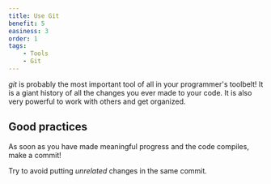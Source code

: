 ```yaml
---
title: Use Git
benefit: 5
easiness: 3
order: 1
tags:
    - Tools
    - Git
---
```


*git* is probably the most important tool of all in your programmer's toolbelt! It is a giant history of all the changes you ever made to your code. It is also very powerful to work with others and get organized.

## Good practices

As soon as you have made meaningful progress and the code compiles, make a commit!

Try to avoid putting *unrelated* changes in the same commit.